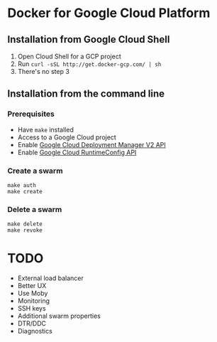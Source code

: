 # Docker for Google Cloud Platform

## Installation from Google Cloud Shell

1. Open Cloud Shell for a GCP project
2. Run `curl -sSL http://get.docker-gcp.com/ | sh`
3. There's no step 3

## Installation from the command line

### Prerequisites

- Have `make` installed
- Access to a Google Cloud project
- Enable [Google Cloud Deployment Manager V2 API](https://console.developers.google.com/apis/api/deploymentmanager-json.googleapis.com/overview?project=docker4x&duration=PT1H)
- Enable [Google Cloud RuntimeConfig API](https://console.developers.google.com/apis/api/runtimeconfig.googleapis.com/overview?project=docker4x)

### Create a swarm

```
make auth
make create
```

### Delete a swarm

```
make delete
make revoke
```

# TODO

 + External load balancer
 + Better UX
 + Use Moby
 + Monitoring
 + SSH keys
 + Additional swarm properties
 + DTR/DDC
 + Diagnostics
